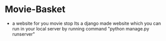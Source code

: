 # Movie-Basket
- a website for you movie stop
Its a django made website which you can run in your local server by running command "python manage.py runserver"
